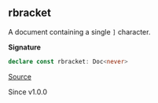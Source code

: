 ## rbracket

A document containing a single `]` character.

**Signature**

```ts
declare const rbracket: Doc<never>
```

[Source](https://github.com/Effect-TS/effect/tree/main/packages/printer/src/Doc.ts#L807)

Since v1.0.0